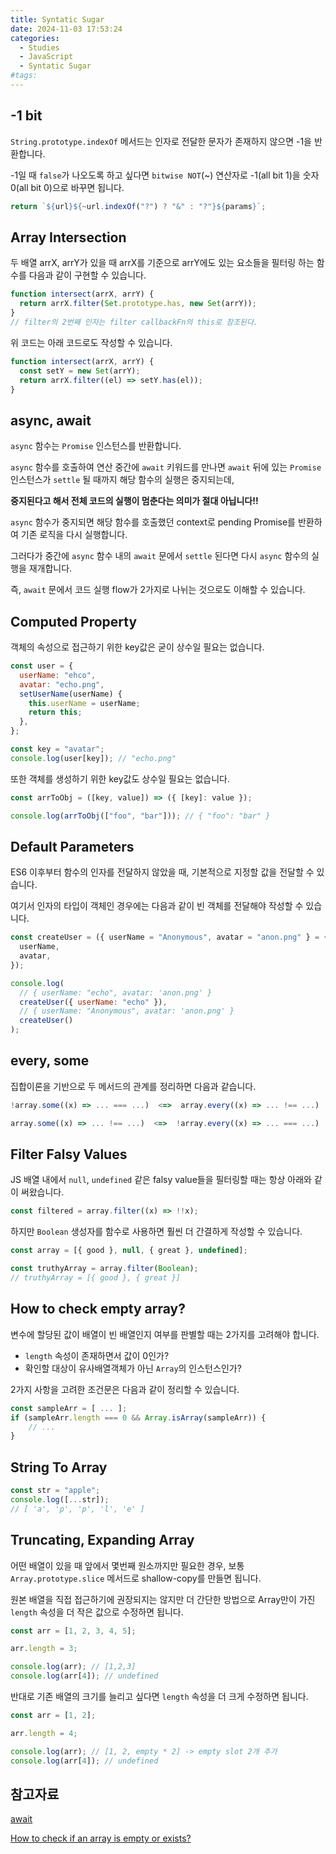 ```yaml
---
title: Syntatic Sugar
date: 2024-11-03 17:53:24
categories:
  - Studies
  - JavaScript
  - Syntatic Sugar
#tags:
---
```

## -1 bit

`String.prototype.indexOf` 메서드는 인자로 전달한 문자가 존재하지 않으면 -1을 반환합니다.

-1일 때 `false`가 나오도록 하고 싶다면 `bitwise NOT`(~) 연산자로 -1(all bit 1)을 숫자 0(all bit 0)으로 바꾸면 됩니다.

```js
return `${url}${~url.indexOf("?") ? "&" : "?"}${params}`;
```

## Array Intersection

두 배열 arrX, arrY가 있을 때 arrX를 기준으로 arrY에도 있는 요소들을 필터링 하는 함수를 다음과 같이 구현할 수 있습니다.

```js
function intersect(arrX, arrY) {
  return arrX.filter(Set.prototype.has, new Set(arrY));
}
// filter의 2번째 인자는 filter callbackFn의 this로 참조된다.
```

위 코드는 아래 코드로도 작성할 수 있습니다.

```js
function intersect(arrX, arrY) {
  const setY = new Set(arrY);
  return arrX.filter((el) => setY.has(el));
}
```

## async, await

`async` 함수는 `Promise` 인스턴스를 반환합니다.

`async` 함수를 호출하여 연산 중간에 `await` 키워드를 만나면 `await` 뒤에 있는 `Promise` 인스턴스가 `settle` 될 때까지 해당 함수의 실행은 중지되는데,

**중지된다고 해서 전체 코드의 실행이 멈춘다는 의미가 절대 아닙니다!!**

`async` 함수가 중지되면 해당 함수를 호출했던 context로 pending Promise를 반환하여 기존 로직을 다시 실행합니다.

그러다가 중간에 `async` 함수 내의 `await` 문에서 `settle` 된다면 다시 `async` 함수의 실행을 재개합니다.

즉, `await` 문에서 코드 실행 flow가 2가지로 나뉘는 것으로도 이해할 수 있습니다.

## Computed Property

객체의 속성으로 접근하기 위한 key값은 굳이 상수일 필요는 없습니다.

```js
const user = {
  userName: "ehco",
  avatar: "echo.png",
  setUserName(userName) {
    this.userName = userName;
    return this;
  },
};

const key = "avatar";
console.log(user[key]); // "echo.png"
```

또한 객체를 생성하기 위한 key값도 상수일 필요는 없습니다.

```js
const arrToObj = ([key, value]) => ({ [key]: value });

console.log(arrToObj(["foo", "bar"])); // { "foo": "bar" }
```

## Default Parameters

ES6 이후부터 함수의 인자를 전달하지 않았을 때, 기본적으로 지정할 값을 전달할 수 있습니다.

여기서 인자의 타입이 객체인 경우에는 다음과 같이 빈 객체를 전달해야 작성할 수 있습니다.

```js
const createUser = ({ userName = "Anonymous", avatar = "anon.png" } = {}) => ({
  userName,
  avatar,
});

console.log(
  // { userName: "echo", avatar: 'anon.png' }
  createUser({ userName: "echo" }),
  // { userName: "Anonymous", avatar: 'anon.png' }
  createUser()
);
```

## every, some

집합이론을 기반으로 두 메서드의 관계를 정리하면 다음과 같습니다.

```js
!array.some((x) => ... === ...)  <=>  array.every((x) => ... !== ...)
```

```js
array.some((x) => ... !== ...)  <=>  !array.every((x) => ... === ...)
```

## Filter Falsy Values

JS 배열 내에서 `null`, `undefined` 같은 falsy value들을 필터링할 때는 항상 아래와 같이 써왔습니다.

```js
const filtered = array.filter((x) => !!x);
```

하지만 `Boolean` 생성자를 함수로 사용하면 훨씬 더 간결하게 작성할 수 있습니다.

```js
const array = [{ good }, null, { great }, undefined];

const truthyArray = array.filter(Boolean);
// truthyArray = [{ good }, { great }]
```

## How to check empty array?

변수에 할당된 값이 배열이 빈 배열인지 여부를 판별할 때는 2가지를 고려해야 합니다.

- `length` 속성이 존재하면서 값이 0인가?
- 확인할 대상이 유사배열객체가 아닌 `Array`의 인스턴스인가?

2가지 사항을 고려한 조건문은 다음과 같이 정리할 수 있습니다.

```js
const sampleArr = [ ... ];
if (sampleArr.length === 0 && Array.isArray(sampleArr)) {
	// ...
}
```

## String To Array

```js
const str = "apple";
console.log([...str]);
// [ 'a', 'p', 'p', 'l', 'e' ]
```

## Truncating, Expanding Array

어떤 배열이 있을 때 앞에서 몇번째 원소까지만 필요한 경우, 보통 `Array.prototype.slice` 메서드로 shallow-copy를 만들면 됩니다.

원본 배열을 직접 접근하기에 권장되지는 않지만 더 간단한 방법으로 Array만이 가진 `length` 속성을 더 작은 값으로 수정하면 됩니다.

```js
const arr = [1, 2, 3, 4, 5];

arr.length = 3;

console.log(arr); // [1,2,3]
console.log(arr[4]); // undefined
```

반대로 기존 배열의 크기를 늘리고 싶다면 `length` 속성을 더 크게 수정하면 됩니다.

```js
const arr = [1, 2];

arr.length = 4;

console.log(arr); // [1, 2, empty * 2] -> empty slot 2개 추가
console.log(arr[4]); // undefined
```

## 참고자료

[await](https://developer.mozilla.org/en-US/docs/Web/JavaScript/Reference/Operators/await)

[How to check if an array is empty or exists?](https://stackoverflow.com/questions/11743392/how-to-check-if-an-array-is-empty-or-exists)
